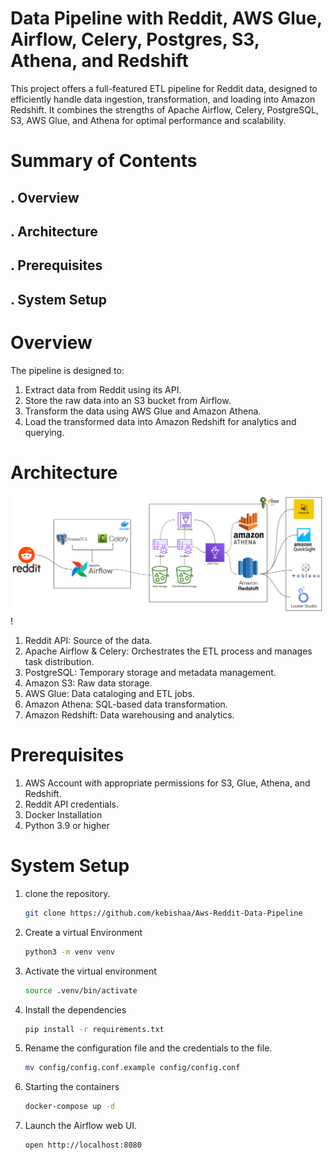 # Data Pipeline with Reddit, AWS Glue, Airflow, Celery, Postgres, S3,  Athena, and Redshift
This project offers a full-featured ETL pipeline for Reddit data, designed to efficiently handle data ingestion, transformation, and loading into Amazon Redshift. It combines the strengths of Apache Airflow, Celery, PostgreSQL, S3, AWS Glue, and Athena for optimal performance and scalability.

# Summary of Contents
## . Overview
## . Architecture
## . Prerequisites
## . System Setup

# Overview
The pipeline is designed to:

1. Extract data from Reddit using its API.
2. Store the raw data into an S3 bucket from Airflow.
3. Transform the data using AWS Glue and Amazon Athena.
4. Load the transformed data into Amazon Redshift for analytics and querying.

# Architecture

![Architecture](https://github.com/kebishaa/Aws-Reddit-Data-Pipeline/blob/main/assets/RedditDataEngineering.png?raw=true)!
1. Reddit API: Source of the data.
2. Apache Airflow & Celery: Orchestrates the ETL process and manages task distribution.
3. PostgreSQL: Temporary storage and metadata management.
4. Amazon S3: Raw data storage.
5. AWS Glue: Data cataloging and ETL jobs.
6. Amazon Athena: SQL-based data transformation.
7. Amazon Redshift: Data warehousing and analytics.

# Prerequisites
1. AWS Account with appropriate permissions for S3, Glue, Athena, and Redshift.
2. Reddit API credentials.
3. Docker Installation
4. Python 3.9 or higher

# System Setup
1. clone the repository.
    ```bash
    git clone https://github.com/kebishaa/Aws-Reddit-Data-Pipeline
2. Create a virtual Environment
    ```bash
    python3 -m venv venv

4. Activate the virtual environment
    ```bash
    source .venv/bin/activate
6. Install the dependencies
    ```bash
    pip install -r requirements.txt
8. Rename the configuration file and the credentials to the file.
    ```bash
    mv config/config.conf.example config/config.conf
10. Starting the containers
     ```bash
     docker-compose up -d
12. Launch the Airflow web UI.
     ```bash
     open http://localhost:8080


